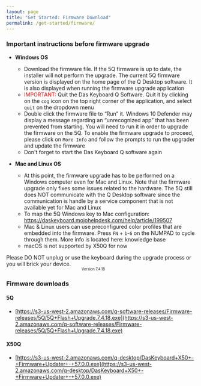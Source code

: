 ```yaml
---
layout: page
title: "Get Started: Firmware Download"
permalink: /get-started/firmware/
---
```


### Important instructions before firmware upgrade

- **Windows OS**

  - Download the firmware file. If the 5Q firmware is up to date, the installer will not perform
    the upgrade. The current 5Q firmware version is displayed on the home page of the Q Desktop
    software. It is also displayed when running the firmware upgrade application
  - <span style="color:red;">IMPORTANT:</span> Quit the Das Keyboard Q Software. Quit it by clicking on the `cog` icon on the top right corner of the application, and select `quit` on the dropdown menu
  - Double click the firmware file to “Run” it. Windows 10 Defender may display a message regarding    an “unrecognized app” that has been prevented from starting. You will need to run it in order to   upgrade the firmware on the 5Q. To enable the firmware upgrade to proceed, please click on `More Info` and follow the prompts to run the upgrader and update the firmware
  - Don't forget to start the Das Keyboard Q software again

- **Mac and Linux OS**
  - At this point, the firmware upgrade has to be performed on a Windows computer even for Mac and Linux. Note that the firmware upgrade only fixes some issues related to the hardware. The 5Q still does NOT communicate with the Q Desktop software since the communication is handle by a service component that is not available yet for Mac and Linux
  - To map the 5Q Windows key to Mac configuration: https://daskeyboard.mojohelpdesk.com/help/article/199507
  - Mac & Linux users can use preconfigured color profiles that are embedded into the firmware. Press `FN` + `1`-`6` on the NUMPAD to cycle through them. More info is located here: knowledge base
  - macOS is not supported by X50Q for now

<div class="alert alert-danger mt-3" role="alert">
Please DO NOT unplug or use the keyboard during the upgrade process or you will brick your device.
</div>


<div class="homepage__button_row">
  <div style="text-align:center;">
    <a id="firmware-download-button"
      class="get-started-button"></a>
    <small>
      <small style="margin-right: 40px;"
      id="firmware-download-version">Version 7.4.18</small>
    </small>
  </div>
</div>


### Firmware downloads

#### 5Q
- [https://s3-us-west-2.amazonaws.com/q-software-releases/Firmware-releases/5Q/5Q+Flash+Upgrade.7.4.18.exe](https://s3-us-west-2.amazonaws.com/q-software-releases/Firmware-releases/5Q/5Q+Flash+Upgrade.7.4.18.exe)

#### X50Q
- [https://s3-us-west-2.amazonaws.com/q-desktop/DasKeyboard+X50+-+Firmware+Updater+-+57.0.0.exe](https://s3-us-west-2.amazonaws.com/q-desktop/DasKeyboard+X50+-+Firmware+Updater+-+57.0.0.exe)
